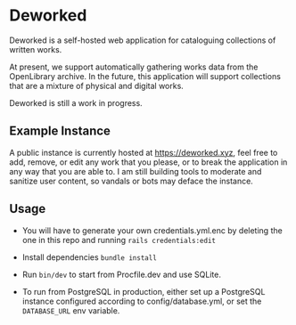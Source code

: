 # Deworked

 Deworked is a self-hosted web application for cataloguing collections of written works.

At present, we support automatically gathering works data from the OpenLibrary archive. In the future, this application will support collections that are a mixture of physical and digital works.

Deworked is still a work in progress.

## Example Instance

A public instance is currently hosted at <https://deworked.xyz>, feel free to add, remove, or edit any work that you please, or to break the application in any way that you are able to. I am still building tools to moderate and sanitize user content, so vandals or bots may deface the instance.

## Usage

- You will have to generate your own credentials.yml.enc by deleting the one in this repo and running `rails credentials:edit`

- Install dependencies
```bundle install```

- Run `bin/dev` to start from Procfile.dev and use SQLite.
- To run from PostgreSQL in production, either set up a PostgreSQL instance configured according to config/database.yml, or set the `DATABASE_URL` env variable.
